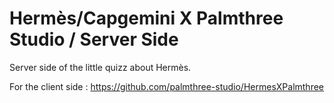 # Hermès/Capgemini X Palmthree Studio / Server Side

Server side of the little quizz about Hermès. 

For the client side : https://github.com/palmthree-studio/HermesXPalmthree
